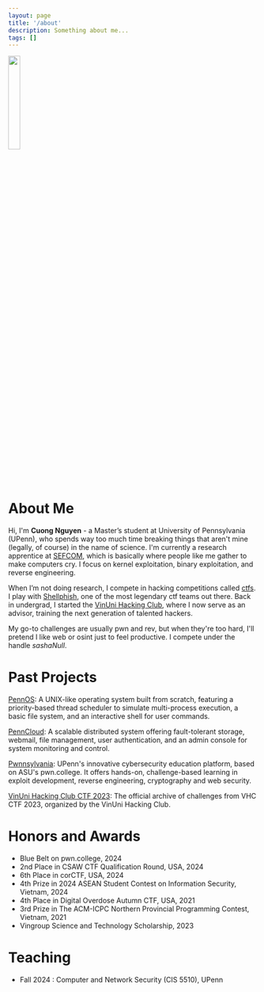 ```yaml
---
layout: page
title: '/about'
description: Something about me...
tags: [] 
---
```


<img src="{{site.baseurl}}/assets/images/avatar.png" width="22%"/>

# About Me

Hi, I'm **Cuong Nguyen** - a Master’s student at University of Pennsylvania (UPenn), who spends way too much time breaking things that aren't mine (legally, of course) in the name of science. I'm currently a research apprentice at [SEFCOM](https://sefcom.asu.edu/), which is basically where people like me gather to make computers cry. I focus on kernel exploitation, binary exploitation, and reverse engineering.

When I’m not doing research, I compete in hacking competitions called [ctfs](https://ctftime.org/about/). I play with [Shellphish](https://shellphish.net/), one of the most legendary ctf teams out there. Back in undergrad, I started the [VinUni Hacking Club](https://github.com/V1nUn1H4ck1ngClub), where I now serve as an advisor, training the next generation of talented hackers. 

My go-to challenges are usually pwn and rev, but when they're too hard, I'll pretend I like web or osint just to feel productive. I compete under the handle *sashaNull*.

# Past Projects

[PennOS](): A UNIX-like operating system built from scratch, featuring a priority-based thread scheduler to simulate multi-process execution, a basic file system, and an interactive shell for user commands.

[PennCloud](https://github.com/sashaNull/PennCloud): A scalable distributed system offering fault-tolerant storage, webmail, file management, user authentication, and an admin console for system monitoring and control.

[Pwnnsylvania](https://github.com/sashaNull/dojo): UPenn's innovative cybersecurity education platform, based on ASU's pwn.college. It offers hands-on, challenge-based learning in exploit development, reverse engineering, cryptography and web security.

[VinUni Hacking Club CTF 2023](https://github.com/V1nUn1H4ck1ngClub/VHC_CTF_2023): The official archive of challenges from VHC CTF 2023, organized by the VinUni Hacking Club. 

# Honors and Awards

- Blue Belt on pwn.college, 2024
- 2nd Place in CSAW CTF Qualification Round, USA, 2024
- 6th Place in corCTF, USA, 2024
- 4th Prize in 2024 ASEAN Student Contest on Information Security, Vietnam, 2024
- 4th Place in Digital Overdose Autumn CTF, USA, 2021
- 3rd Prize in The ACM-ICPC Northern Provincial Programming Contest, Vietnam, 2021
- Vingroup Science and Technology Scholarship, 2023

# Teaching

- Fall 2024 : Computer and Network Security (CIS 5510), UPenn
